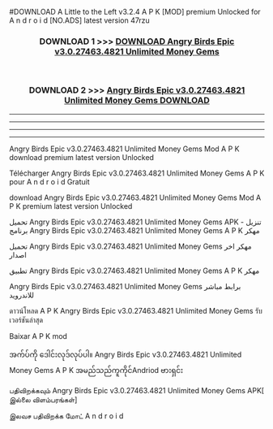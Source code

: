 #DOWNLOAD A Little to the Left v3.2.4 A P K [MOD] premium Unlocked for A n d r o i d [NO.ADS] latest version 47rzu 



<div align="center">

<h3>DOWNLOAD 1 >>> <a href="https://downloadmod1.web.app/?judul=Angry Birds Epic v3.0.27463.4821 Unlimited Money Gems ">DOWNLOAD Angry Birds Epic v3.0.27463.4821 Unlimited Money Gems </a></h3><br>

<h3>DOWNLOAD 2 >>> <a href="https://downloadmod1.web.app/?judul=Angry Birds Epic v3.0.27463.4821 Unlimited Money Gems ">Angry Birds Epic v3.0.27463.4821 Unlimited Money Gems  DOWNLOAD </a></h3>

</div>


----------------------------------------------------------

----------------------------------------------------------

----------------------------------------------------------

----------------------------------------------------------


Angry Birds Epic v3.0.27463.4821 Unlimited Money Gems  Mod A P K download premium latest version Unlocked

Télécharger Angry Birds Epic v3.0.27463.4821 Unlimited Money Gems  A P K pour A n d r o i d Gratuit

download Angry Birds Epic v3.0.27463.4821 Unlimited Money Gems  Mod A P K premium latest version Unlocked

تحميل Angry Birds Epic v3.0.27463.4821 Unlimited Money Gems  APK - تنزيل برنامج Angry Birds Epic v3.0.27463.4821 Unlimited Money Gems  A P K مهكر

تحميل Angry Birds Epic v3.0.27463.4821 Unlimited Money Gems  مهكر اخر اصدار

تطبيق Angry Birds Epic v3.0.27463.4821 Unlimited Money Gems  A P K مهكر

Angry Birds Epic v3.0.27463.4821 Unlimited Money Gems  برابط مباشر للاندرويد

ดาวน์โหลด A P K Angry Birds Epic v3.0.27463.4821 Unlimited Money Gems  รับเวอร์ชันล่าสุด

Baixar A P K mod

အက်ပ်ကို ဒေါင်းလုဒ်လုပ်ပါ။ Angry Birds Epic v3.0.27463.4821 Unlimited Money Gems  A P K အမည်သည်ကူကိုင်Andriod ဗားရှင်း

பதிவிறக்கவும் Angry Birds Epic v3.0.27463.4821 Unlimited Money Gems  APK[ இல்லை விளம்பரங்கள்] 
 
இலவச பதிவிறக்க மோட் A n d r o i d



